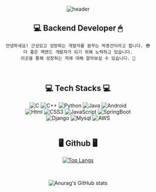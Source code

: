 <!--### Hi there 👋-->

<!--
**whdrjs2626/whdrjs2626** is a ✨ _special_ ✨ repository because its `README.md` (this file) appears on your GitHub profile.

Here are some ideas to get you started:

- 🔭 I’m currently working on ...
- 🌱 I’m currently learning ...
- 👯 I’m looking to collaborate on ...
- 🤔 I’m looking for help with ...
- 💬 Ask me about ...
- 📫 How to reach me: ...
- 😄 Pronouns: ...
- ⚡ Fun fact: ...
-->
<div align="center">

![header](https://capsule-render.vercel.app/api?type=waving&color=3CB371&height=200&descAlign=50&fontAlign=50&section=header&text=JongGun Park&fontSize=65&fontColor=2E2E2E&animation=twinkling)  



## 💻 Backend Developer 🖱
   
    안녕하세요! 근성있고 성장하는 개발자를 꿈꾸는 박종건이라고 합니다. 😎
    더 좋은 백엔드 개발자가 되기 위해 노력하고 있습니다.
    이곳을 통해 성장하는 저에 대해 알아보실 수 있습니다. 🦾
<br/>

## 💻 Tech Stacks 💻
   
   <img alt="C" src ="https://img.shields.io/badge/C-A8B9CC.svg?&style=for-the-badge&logo=C&logoColor=white"/> 
   <img alt="C++" src ="https://img.shields.io/badge/C++-00599C.svg?&style=for-the-badge&logo=C%2B%2B&logoColor=white"/>  
   <img alt="Python" src ="https://img.shields.io/badge/Python-3776AB.svg?&style=for-the-badge&logo=Python&logoColor=white"/> 
   <img alt="Java" src ="https://img.shields.io/badge/Java-007396.svg?&style=for-the-badge&logo=Java&logoColor=white"/> 
   <img alt="Android" src ="https://img.shields.io/badge/Android-3DDC84.svg?&style=for-the-badge&logo=Android&logoColor=white"/> </br> 
   <img alt="Html" src ="https://img.shields.io/badge/HTML-E34F26.svg?&style=for-the-badge&logo=HTML5&logoColor=white"/> 
   <img alt="CSS3" src ="https://img.shields.io/badge/CSS3-FF9933.svg?&style=for-the-badge&logo=CSS3&logoColor=white"/>  
   <img alt="JavaScript" src ="https://img.shields.io/badge/JavaScript-F7DF1E.svg?&style=for-the-badge&logo=JavaScript&logoColor=white"/>  
   <img alt="SpringBoot" src ="https://img.shields.io/badge/SpringBoot-6DB33F.svg?&style=for-the-badge&logo=SpringBoot&logoColor=white"/> </br> 
   <img alt="Django" src ="https://img.shields.io/badge/Django-092E20.svg?&style=for-the-badge&logo=Django&logoColor=white"/>
   <img alt="Mysql" src ="https://img.shields.io/badge/Mysql-3776AB.svg?&style=for-the-badge&logo=Mysql&logoColor=white"/>
   <img alt="AWS" src ="https://img.shields.io/badge/AWS-333664.svg?&style=for-the-badge&logo=Amazon&logoColor=white"/> </br>
   

<br/>

## 🖥 Github 🖥

[![Top Langs](https://github-readme-stats.vercel.app/api/top-langs/?username=whdrjs2626&layout=compact)](https://github.com/anuraghazra/github-readme-stats)

<br/>


![Anurag's GitHub stats](https://github-readme-stats.vercel.app/api?username=whdrjs2626&show_icons=true&theme=radical)


</div>

